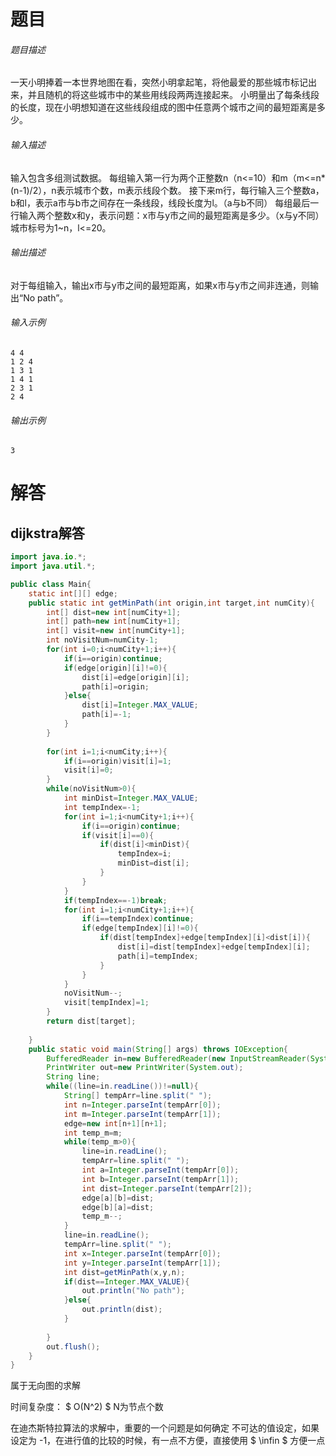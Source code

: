 # 题目

###### 题目描述

一天小明捧着一本世界地图在看，突然小明拿起笔，将他最爱的那些城市标记出来，并且随机的将这些城市中的某些用线段两两连接起来。
小明量出了每条线段的长度，现在小明想知道在这些线段组成的图中任意两个城市之间的最短距离是多少。

###### 输入描述

输入包含多组测试数据。
每组输入第一行为两个正整数n（n<=10）和m（m<=n*(n-1)/2），n表示城市个数，m表示线段个数。
接下来m行，每行输入三个整数a，b和l，表示a市与b市之间存在一条线段，线段长度为l。（a与b不同）
每组最后一行输入两个整数x和y，表示问题：x市与y市之间的最短距离是多少。（x与y不同）
城市标号为1~n，l<=20。

###### 输出描述

对于每组输入，输出x市与y市之间的最短距离，如果x市与y市之间非连通，则输出“No path”。

###### 输入示例

```
4 4
1 2 4
1 3 1
1 4 1
2 3 1
2 4
```

###### 输出示例

```
3
```
# 解答

## dijkstra解答
```java
import java.io.*;
import java.util.*;

public class Main{
    static int[][] edge;
    public static int getMinPath(int origin,int target,int numCity){
        int[] dist=new int[numCity+1];
        int[] path=new int[numCity+1];
        int[] visit=new int[numCity+1];
        int noVisitNum=numCity-1;
        for(int i=0;i<numCity+1;i++){
            if(i==origin)continue;
            if(edge[origin][i]!=0){
                dist[i]=edge[origin][i];
                path[i]=origin;
            }else{
                dist[i]=Integer.MAX_VALUE;
                path[i]=-1;
            }
        }
        
        for(int i=1;i<numCity;i++){
            if(i==origin)visit[i]=1;
            visit[i]=0;
        }
        while(noVisitNum>0){
            int minDist=Integer.MAX_VALUE;
            int tempIndex=-1;
            for(int i=1;i<numCity+1;i++){
                if(i==origin)continue;
                if(visit[i]==0){
                    if(dist[i]<minDist){
                        tempIndex=i;
                        minDist=dist[i];
                    }
                }
            }
            if(tempIndex==-1)break;
            for(int i=1;i<numCity+1;i++){
                if(i==tempIndex)continue;
                if(edge[tempIndex][i]!=0){
                    if(dist[tempIndex]+edge[tempIndex][i]<dist[i]){
                        dist[i]=dist[tempIndex]+edge[tempIndex][i];
                        path[i]=tempIndex;
                    }
                }
            }
            noVisitNum--;
            visit[tempIndex]=1;
        }
        return dist[target];
        
    }
    public static void main(String[] args) throws IOException{
        BufferedReader in=new BufferedReader(new InputStreamReader(System.in));
        PrintWriter out=new PrintWriter(System.out);
        String line;
        while((line=in.readLine())!=null){
            String[] tempArr=line.split(" ");
            int n=Integer.parseInt(tempArr[0]);
            int m=Integer.parseInt(tempArr[1]);
            edge=new int[n+1][n+1];
            int temp_m=m;
            while(temp_m>0){
                line=in.readLine();
                tempArr=line.split(" ");
                int a=Integer.parseInt(tempArr[0]); 
                int b=Integer.parseInt(tempArr[1]);
                int dist=Integer.parseInt(tempArr[2]);
                edge[a][b]=dist;
                edge[b][a]=dist;
                temp_m--;
            }
            line=in.readLine();
            tempArr=line.split(" ");
            int x=Integer.parseInt(tempArr[0]); 
            int y=Integer.parseInt(tempArr[1]);
            int dist=getMinPath(x,y,n);
            if(dist==Integer.MAX_VALUE){
                out.println("No path");
            }else{
                out.println(dist);
            }
            
        }
        out.flush();
    }
}
```

属于无向图的求解

时间复杂度：
$ O(N^2) $ N为节点个数

在迪杰斯特拉算法的求解中，重要的一个问题是如何确定 不可达的值设定，如果设定为 -1，在进行值的比较的时候，有一点不方便，直接使用 $ \infin $ 方便一点
